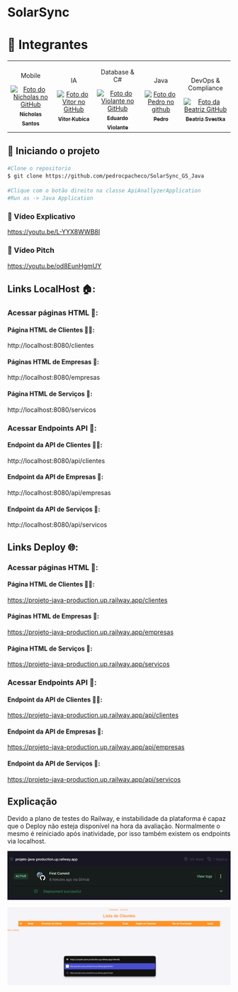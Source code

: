# SolarSync

<h1 id="autores">🤝 Integrantes</h2>
<table>
  <tr>
    <td align="center">
      <p>Mobile</p>
      <a href="https://github.com/nichol6s">
        <img src="https://avatars.githubusercontent.com/u/105325313?v=4" width="115px;" alt="Foto do Nicholas no GitHub"/><br>
        <sub>
          <strong>Nicholas Santos</strong>
        </sub>
      </a>
    </td>
    <td align="center">
      <p>IA</p>
      <a href="https://github.com/VitorKubica">
        <img src="https://avatars.githubusercontent.com/u/107961081?v=4" width="115px;" alt="Foto do Vitor no GitHub"/><br>
        <sub>
          <strong>Vitor Kubica</strong>
        </sub>
      </a>
    </td>
    <td align="center">
      <p>Database & C#</p>
      <a href="https://github.com/DuduViolante">
        <img src="https://avatars.githubusercontent.com/u/126472870?v=4" width="115px;" alt="Foto do Violante no GitHub"/><br>
        <sub>
          <strong>Eduardo Violante</strong>
        </sub>
      </a>
    </td>
    <td align="center">
      <p>Java</p>
      <a href="https://github.com/pedrocpacheco">
        <img src="https://avatars.githubusercontent.com/u/112909829?v=4" width="115px;" alt="Foto do Pedro no github"/><br>
        <sub>
          <strong>Pedro</strong>
        </sub>
      </a>
    </td>
    <td align="center">
        <p>DevOps & Compliance</p>
        <a href="https://github.com/biasvestka">
        <img src="https://avatars.githubusercontent.com/u/126726456?v=4" width="115px;" alt="Foto da Beatriz GitHub"/><br>
        <sub>
            <strong>Beatriz Svestka</strong>
        </sub>
      </a>
    </td>
  </tr>
</table>

## 🚀 Iniciando o projeto
```sh
#Clone o repositorio
$ git clone https://github.com/pedrocpacheco/SolarSync_GS_Java

#Clique com o botão direito na classe ApiAnallyzerApplication
#Run as -> Java Application
```
### 🎥 Vídeo Explicativo
https://youtu.be/L-YYX8WWB8I

### 🎥 Vídeo Pitch
https://youtu.be/od8EunHgmUY


## Links LocalHost 🏠:

### Acessar páginas HTML 📄:

#### Página HTML de Clientes 🧑‍💼:
http://localhost:8080/clientes

#### Páginas HTML de Empresas 🏢:
http://localhost:8080/empresas

#### Página HTML de Serviços 🤝:
http://localhost:8080/servicos

### Acessar Endpoints API 🧩:

#### Endpoint da API de Clientes 🧑‍💼:
http://localhost:8080/api/clientes

#### Endpoint da API de Empresas 🏢:
http://localhost:8080/api/empresas

#### Endpoint da API de Serviços 🤝:
http://localhost:8080/api/servicos


## Links Deploy 🌐:

### Acessar páginas HTML 📄:

#### Página HTML de Clientes 🧑‍💼: 
https://projeto-java-production.up.railway.app/clientes

#### Páginas HTML de Empresas 🏢:
https://projeto-java-production.up.railway.app/empresas

#### Página HTML de Serviços 🤝:
https://projeto-java-production.up.railway.app/servicos

### Acessar Endpoints API 🧩:

#### Endpoint da API de Clientes 🧑‍💼:
https://projeto-java-production.up.railway.app/api/clientes

#### Endpoint da API de Empresas 🏢:
https://projeto-java-production.up.railway.app/api/empresas

#### Endpoint da API de Serviços 🤝:
https://projeto-java-production.up.railway.app/api/servicos


## Explicação

Devido a plano de testes do Railway, e instabilidade da plataforma é capaz que o Deploy não esteja disponível na hora da avaliação. Normalmente o mesmo é reiniciado após inatividade, por isso também existem os endpoints via localhost.

![Foto Deploy](assets/deploy.png)

![Foto Página](assets/pagina.png)

